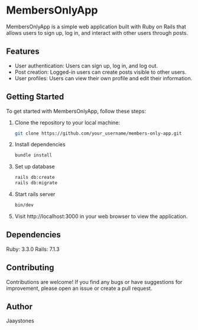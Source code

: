 # MembersOnlyApp

MembersOnlyApp is a simple web application built with Ruby on Rails that allows users to sign up, log in, and interact with other users through posts.

## Features

- User authentication: Users can sign up, log in, and log out.
- Post creation: Logged-in users can create posts visible to other users.
- User profiles: Users can view their own profile and edit their information.

## Getting Started

To get started with MembersOnlyApp, follow these steps:

1. Clone the repository to your local machine:

   ```bash
   git clone https://github.com/your_username/members-only-app.git
   
2. Install dependencies
   ```bash
   bundle install
   
3. Set up database
   ```bash
   rails db:create
   rails db:migrate

4. Start rails server
   ```bash
   bin/dev

5. Visit http://localhost:3000 in your web browser to view the application.

## Dependencies
Ruby: 3.3.0
Rails: 7.1.3

## Contributing
Contributions are welcome! If you find any bugs or have suggestions for improvement, please open an issue or create a pull request.

## Author
Jaaystones